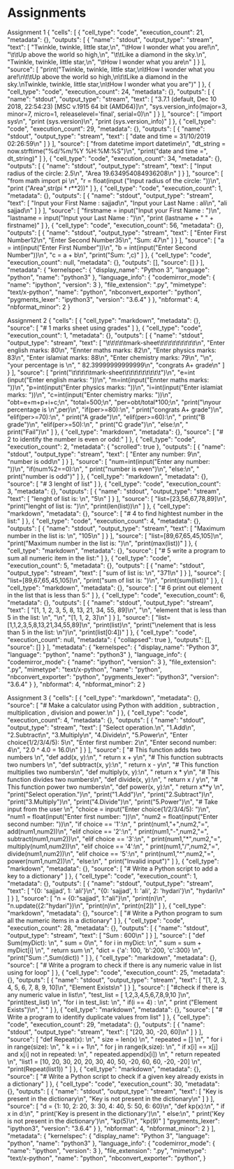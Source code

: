 # Assignments
Assignment 1
{
 "cells": [
  {
   "cell_type": "code",
   "execution_count": 21,
   "metadata": {},
   "outputs": [
    {
     "name": "stdout",
     "output_type": "stream",
     "text": [
      "Twinkle, twinkle, little star,\n",
      "\tHow I wonder what you are!\n",
      "\t\tUp above the world so high,\n",
      "\t\tLike a diamond in the sky.\n",
      "Twinkle, twinkle, little star,\n",
      "\tHow I wonder what you are\n"
     ]
    }
   ],
   "source": [
    "print(\"Twinkle, twinkle, little star,\\n\\tHow I wonder what you are!\\n\\t\\tUp above the world so high,\\n\\t\\tLike a diamond in the sky.\\nTwinkle, twinkle, little star,\\n\\tHow I wonder what you are\")"
   ]
  },
  {
   "cell_type": "code",
   "execution_count": 24,
   "metadata": {},
   "outputs": [
    {
     "name": "stdout",
     "output_type": "stream",
     "text": [
      "3.7.1 (default, Dec 10 2018, 22:54:23) [MSC v.1915 64 bit (AMD64)]\n",
      "sys.version_info(major=3, minor=7, micro=1, releaselevel='final', serial=0)\n"
     ]
    }
   ],
   "source": [
    "import sys\n",
    "print (sys.version)\n",
    "print (sys.version_info)"
   ]
  },
  {
   "cell_type": "code",
   "execution_count": 29,
   "metadata": {},
   "outputs": [
    {
     "name": "stdout",
     "output_type": "stream",
     "text": [
      "date and time = 31/10/2019 02:26:59\n"
     ]
    }
   ],
   "source": [
    "from datetime import datetime\n",
    "dt_string = now.strftime(\"%d/%m/%Y %H:%M:%S\")\n",
    "print(\"date and time =\", dt_string)"
   ]
  },
  {
   "cell_type": "code",
   "execution_count": 34,
   "metadata": {},
   "outputs": [
    {
     "name": "stdout",
     "output_type": "stream",
     "text": [
      "Input radius of the circle: 2.5\n",
      "Area 19.634954084936208\n"
     ]
    }
   ],
   "source": [
    "from math import pi \n",
    "r = float(input (\"Input radius of the circle: \"))\n",
    "print (\"Area\",str(pi * r**2))"
   ]
  },
  {
   "cell_type": "code",
   "execution_count": 1,
   "metadata": {},
   "outputs": [
    {
     "name": "stdout",
     "output_type": "stream",
     "text": [
      "Input your First Name : sajjad\n",
      "Input your Last Name : ali\n",
      "ali sajjad\n"
     ]
    }
   ],
   "source": [
    "firstname = input(\"Input your First Name : \")\n",
    "lastname = input(\"Input your Last Name : \")\n",
    "print (lastname + \" \" + firstname)"
   ]
  },
  {
   "cell_type": "code",
   "execution_count": 56,
   "metadata": {},
   "outputs": [
    {
     "name": "stdout",
     "output_type": "stream",
     "text": [
      "Enter First Number12\n",
      "Enter Second Number35\n",
      "Sum:  47\n"
     ]
    }
   ],
   "source": [
    "a = int(input(\"Enter First Number\"))\n",
    "b = int(input(\"Enter Second Number\"))\n",
    "c = a + b\n",
    "print(\"Sum: \",c)"
   ]
  },
  {
   "cell_type": "code",
   "execution_count": null,
   "metadata": {},
   "outputs": [],
   "source": []
  }
 ],
 "metadata": {
  "kernelspec": {
   "display_name": "Python 3",
   "language": "python",
   "name": "python3"
  },
  "language_info": {
   "codemirror_mode": {
    "name": "ipython",
    "version": 3
   },
   "file_extension": ".py",
   "mimetype": "text/x-python",
   "name": "python",
   "nbconvert_exporter": "python",
   "pygments_lexer": "ipython3",
   "version": "3.6.4"
  }
 },
 "nbformat": 4,
 "nbformat_minor": 2
}

Assignment 2
{
 "cells": [
  {
   "cell_type": "markdown",
   "metadata": {},
   "source": [
    "# 1 marks sheet using grades"
   ]
  },
  {
   "cell_type": "code",
   "execution_count": 1,
   "metadata": {},
   "outputs": [
    {
     "name": "stdout",
     "output_type": "stream",
     "text": [
      "\t\t\t\t\tmark-sheet\t\t\t\t\t\t\t\t\t\n",
      "Enter english marks: 80\n",
      "Ennter maths marks: 82\n",
      "Enter physics marks: 83\n",
      "Enter islamiat marks: 88\n",
      "Enter chemistry marks: 79\n",
      "\n",
      "your percentage is \n",
      " 82.39999999999999\n",
      "congrats A+ grade\n"
     ]
    }
   ],
   "source": [
    "print(\"\\t\\t\\t\\t\\tmark-sheet\\t\\t\\t\\t\\t\\t\\t\\t\\t\")\n",
    "e=int (input(\"Enter english marks: \"))\n",
    "m=int(input(\"Ennter maths marks: \"))\n",
    "p=int(input(\"Enter physics marks: \"))\n",
    "i=int(input(\"Enter islamiat marks: \"))\n",
    "c=int(input(\"Enter chemistry marks: \"))\n",
    "obt=e+m+p+i+c;\n",
    "total=500;\n",
    "per=obt/total*100;\n",
    "print(\"\\nyour percentage is \\n\",per)\n",
    "if(per>=80):\n",
    "    print(\"congrats A+ grade\")\n",
    "elif(per>=70):\n",
    "    print(\"A grade\")\n",
    "elif(per>=60):\n",
    "    print(\"B grade\")\n",
    "elif(per>=50):\n",
    "    print(\"C grade\")\n",
    "else:\n",
    "    print(\"Fail\")\n"
   ]
  },
  {
   "cell_type": "markdown",
   "metadata": {},
   "source": [
    "# 2 to identify the number is even or odd:"
   ]
  },
  {
   "cell_type": "code",
   "execution_count": 2,
   "metadata": {
    "scrolled": true
   },
   "outputs": [
    {
     "name": "stdout",
     "output_type": "stream",
     "text": [
      "Enter any number: 9\n",
      "number is odd\n"
     ]
    }
   ],
   "source": [
    "num=int(input(\"Enter any number: \"))\n",
    "if(num%2==0):\n",
    "    print(\"number is even\")\n",
    "else:\n",
    "    print(\"number is odd\")"
   ]
  },
  {
   "cell_type": "markdown",
   "metadata": {},
   "source": [
    "# 3 lenght of list"
   ]
  },
  {
   "cell_type": "code",
   "execution_count": 3,
   "metadata": {},
   "outputs": [
    {
     "name": "stdout",
     "output_type": "stream",
     "text": [
      "lenght of list is: \n",
      "5\n"
     ]
    }
   ],
   "source": [
    "list=[23,56,67,78,89]\n",
    "print(\"lenght of list is: \")\n",
    "print(len(list))\n"
   ]
  },
  {
   "cell_type": "markdown",
   "metadata": {},
   "source": [
    "# 4 to find hightest number in the list:"
   ]
  },
  {
   "cell_type": "code",
   "execution_count": 4,
   "metadata": {},
   "outputs": [
    {
     "name": "stdout",
     "output_type": "stream",
     "text": [
      "Maximum number in the list is: \n",
      "105\n"
     ]
    }
   ],
   "source": [
    "list=[89,67,65,45,105]\n",
    "print(\"Maximum number in the list is: \")\n",
    "print(max(list))"
   ]
  },
  {
   "cell_type": "markdown",
   "metadata": {},
   "source": [
    "# 5 write a program to sum all numeric item in the list:"
   ]
  },
  {
   "cell_type": "code",
   "execution_count": 5,
   "metadata": {},
   "outputs": [
    {
     "name": "stdout",
     "output_type": "stream",
     "text": [
      "sum of list is: \n",
      "371\n"
     ]
    }
   ],
   "source": [
    "list=[89,67,65,45,105]\n",
    "print(\"sum of list is: \")\n",
    "print(sum(list))"
   ]
  },
  {
   "cell_type": "markdown",
   "metadata": {},
   "source": [
    "# 6 print out element in the list that is less than 5:"
   ]
  },
  {
   "cell_type": "code",
   "execution_count": 6,
   "metadata": {},
   "outputs": [
    {
     "name": "stdout",
     "output_type": "stream",
     "text": [
      "[1, 1, 2, 3, 5, 8, 13, 21, 34, 55, 89]\n",
      "\n",
      "element that is less than 5 in the list: \n",
      "\n",
      "[1, 1, 2, 3]\n"
     ]
    }
   ],
   "source": [
    "list=[1,1,2,3,5,8,13,21,34,55,89]\n",
    "print(list)\n",
    "print(\"\\nelement that is less than 5 in the list: \\n\")\n",
    "print(list[0:4])"
   ]
  },
  {
   "cell_type": "code",
   "execution_count": null,
   "metadata": {
    "collapsed": true
   },
   "outputs": [],
   "source": []
  }
 ],
 "metadata": {
  "kernelspec": {
   "display_name": "Python 3",
   "language": "python",
   "name": "python3"
  },
  "language_info": {
   "codemirror_mode": {
    "name": "ipython",
    "version": 3
   },
   "file_extension": ".py",
   "mimetype": "text/x-python",
   "name": "python",
   "nbconvert_exporter": "python",
   "pygments_lexer": "ipython3",
   "version": "3.6.4"
  }
 },
 "nbformat": 4,
 "nbformat_minor": 2
}

Assignment 3
{
 "cells": [
  {
   "cell_type": "markdown",
   "metadata": {},
   "source": [
    "# Make a calculator using Python with addition , subtraction , multiplication , division and power.\n"
   ]
  },
  {
   "cell_type": "code",
   "execution_count": 4,
   "metadata": {},
   "outputs": [
    {
     "name": "stdout",
     "output_type": "stream",
     "text": [
      "Select operation.\n",
      "1.Add\n",
      "2.Subtract\n",
      "3.Multiply\n",
      "4.Divide\n",
      "5.Power\n",
      "Enter choice(1/2/3/4/5): 5\n",
      "Enter first number: 2\n",
      "Enter second number: 4\n",
      "2.0 ^ 4.0 = 16.0\n"
     ]
    }
   ],
   "source": [
    "# This function adds two numbers \n",
    "def add(x, y):\n",
    "   return x + y\n",
    "# This function subtracts two numbers \n",
    "def subtract(x, y):\n",
    "   return x - y\n",
    "# This function multiplies two numbers\n",
    "def multiply(x, y):\n",
    "   return x * y\n",
    "# This function divides two numbers\n",
    "def divide(x, y):\n",
    "   return x / y\n",
    "# This function power two numbers\n",
    "def power(x, y):\n",
    "   return x**y \n",
    "print(\"Select operation.\")\n",
    "print(\"1.Add\")\n",
    "print(\"2.Subtract\")\n",
    "print(\"3.Multiply\")\n",
    "print(\"4.Divide\")\n",
    "print(\"5.Power\")\n",
    "# Take input from the user \n",
    "choice = input(\"Enter choice(1/2/3/4/5): \")\n",
    "num1 = float(input(\"Enter first number: \"))\n",
    "num2 = float(input(\"Enter second number: \"))\n",
    "if choice == '1':\n",
    "   print(num1,\"+\",num2,\"=\", add(num1,num2))\n",
    "elif choice == '2':\n",
    "   print(num1,\"-\",num2,\"=\", subtract(num1,num2))\n",
    "elif choice == '3':\n",
    "   print(num1,\"*\",num2,\"=\", multiply(num1,num2))\n",
    "elif choice == '4':\n",
    "   print(num1,\"/\",num2,\"=\", divide(num1,num2))\n",
    "elif choice == '5':\n",
    "   print(num1,\"^\",num2,\"=\", power(num1,num2))\n",
    "else:\n",
    "   print(\"Invalid input\")"
   ]
  },
  {
   "cell_type": "markdown",
   "metadata": {},
   "source": [
    "# Write a Python script to add a key to a dictionary"
   ]
  },
  {
   "cell_type": "code",
   "execution_count": 1,
   "metadata": {},
   "outputs": [
    {
     "name": "stdout",
     "output_type": "stream",
     "text": [
      "{0: 'sajjad', 1: 'ali'}\n",
      "{0: 'sajjad', 1: 'ali', 2: 'hydari'}\n",
      "hydari\n"
     ]
    }
   ],
   "source": [
    "n = {0:\"sajjad\", 1:\"ali\"}\n",
    "print(n)\n",
    "n.update({2:\"hydari\"})\n",
    "print(n)\n",
    "print(n[2])"
   ]
  },
  {
   "cell_type": "markdown",
   "metadata": {},
   "source": [
    "# Write a Python program to sum all the numeric items in a dictionary"
   ]
  },
  {
   "cell_type": "code",
   "execution_count": 28,
   "metadata": {},
   "outputs": [
    {
     "name": "stdout",
     "output_type": "stream",
     "text": [
      "Sum : 600\n"
     ]
    }
   ],
   "source": [
    "def Sum(myDict):       \n",
    "    sum = 0\n",
    "    for i in myDict: \n",
    "        sum = sum + myDict[i]       \n",
    "    return sum  \n",
    "dict = {'a': 100, 'b':200, 'c':300} \n",
    "print(\"Sum :\",Sum(dict)) "
   ]
  },
  {
   "cell_type": "markdown",
   "metadata": {},
   "source": [
    "# Write a program to check if there is any numeric value in list using for loop"
   ]
  },
  {
   "cell_type": "code",
   "execution_count": 25,
   "metadata": {},
   "outputs": [
    {
     "name": "stdout",
     "output_type": "stream",
     "text": [
      "[1, 2, 3, 4, 5, 6, 7, 8, 9, 10]\n",
      "Element Exists\n"
     ]
    }
   ],
   "source": [
    "#check if there is any numeric value in list\n",
    "test_list = [ 1,2,3,4,5,6,7,8,9,10 ]\n",
    "print(test_list) \n",
    "for i in test_list: \n",
    "    if(i == 4) : \n",
    "        print (\"Element Exists\")\n",
    "        "
   ]
  },
  {
   "cell_type": "markdown",
   "metadata": {},
   "source": [
    "# Write a program to identify duplicate values from list"
   ]
  },
  {
   "cell_type": "code",
   "execution_count": 29,
   "metadata": {},
   "outputs": [
    {
     "name": "stdout",
     "output_type": "stream",
     "text": [
      "[20, 30, -20, 60]\n"
     ]
    }
   ],
   "source": [
    "def Repeat(x): \n",
    "    size = len(x) \n",
    "    repeated = [] \n",
    "    for i in range(size): \n",
    "        k = i + 1\n",
    "        for j in range(k,size): \n",
    "            if x[i] == x[j] and x[i] not in repeated: \n",
    "                repeated.append(x[i]) \n",
    "    return repeated \n",
    "list1 = [10, 20, 30, 20, 20, 30, 40, 50, -20, 60, 60, -20, -20] \n",
    "print(Repeat(list1)) "
   ]
  },
  {
   "cell_type": "markdown",
   "metadata": {},
   "source": [
    "# Write a Python script to check if a given key already exists in a dictionary"
   ]
  },
  {
   "cell_type": "code",
   "execution_count": 30,
   "metadata": {},
   "outputs": [
    {
     "name": "stdout",
     "output_type": "stream",
     "text": [
      "Key is present in the dictionary\n",
      "Key is not present in the dictionary\n"
     ]
    }
   ],
   "source": [
    "d = {1: 10, 2: 20, 3: 30, 4: 40, 5: 50, 6: 60}\n",
    "def kp(x):\n",
    "  if x in d:\n",
    "      print('Key is present in the dictionary')\n",
    "  else:\n",
    "      print('Key is not present in the dictionary')\n",
    "kp(5)\n",
    "kp(9)"
   ]
   "pygments_lexer": "ipython3",
   "version": "3.6.4"
  }
 },
 "nbformat": 4,
 "nbformat_minor": 2
  }
 ],
 "metadata": {
  "kernelspec": {
   "display_name": "Python 3",
   "language": "python",
   "name": "python3"
  },
  "language_info": {
   "codemirror_mode": {
    "name": "ipython",
    "version": 3
   },
   "file_extension": ".py",
   "mimetype": "text/x-python",
   "name": "python",
   "nbconvert_exporter": "python",
}
